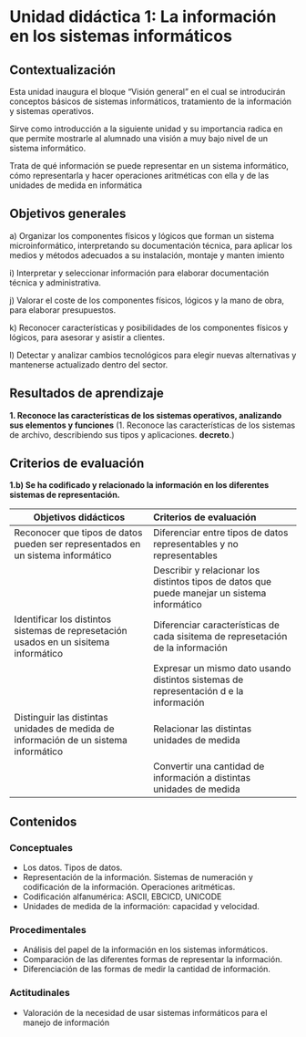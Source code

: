 
# Unidad didáctica 1: La información en los sistemas informáticos
## Contextualización
Esta unidad inaugura el bloque “Visión general” en el cual se introducirán conceptos básicos de sistemas informáticos, tratamiento de la información y sistemas operativos.

Sirve como introducción a la siguiente unidad y su importancia radica en que permite mostrarle al alumnado una visión a muy bajo nivel de un sistema informático.

Trata de qué información se puede representar en un sistema informático, cómo representarla y hacer operaciones aritméticas con ella y de las unidades de medida en informática
## Objetivos generales
a) Organizar los componentes físicos y lógicos que forman un sistema microinformático, interpretando su documentación técnica, para aplicar los medios y métodos adecuados a su instalación, montaje y
manten imiento

i) Interpretar y seleccionar información para elaborar documentación técnica y administrativa.

j) Valorar el coste de los componentes físicos, lógicos y la mano de obra, para elaborar presupuestos.

k) Reconocer características y posibilidades de los componentes físicos y lógicos, para asesorar y asistir a clientes.

l) Detectar y analizar cambios tecnológicos para elegir nuevas alternativas y mantenerse actualizado dentro del sector.
## Resultados de aprendizaje
**1. Reconoce las características de los sistemas operativos, analizando sus elementos y funciones** (1. Reconoce las características de los sistemas de archivo, describiendo sus tipos y aplicaciones.  **decreto**.)
## Criterios de evaluación
**1.b) Se ha codificado y relacionado la información en los diferentes sistemas de representación.**

|  Objetivos didácticos  |  Criterios de evaluación |
|  ---  | :--- |
| Reconocer que tipos de datos pueden ser representados en un sistema informático | Diferenciar entre tipos de datos representables y no representables |
|  | Describir y relacionar los distintos tipos de datos que puede manejar un sistema informático |
| Identificar los distintos sistemas de represetación usados en un sisitema informático | Diferenciar características de cada sisitema de represetación de la información |
| | Expresar un mismo dato usando distintos sistemas de representación d e la información |
| Distinguir las distintas unidades de medida de información de un sistema informático | Relacionar las distintas unidades de medida |
| | Convertir una cantidad de información a distintas unidades de medida |
## Contenidos
### Conceptuales
* Los datos. Tipos de datos.
* Representación de la información. Sistemas de numeración y codificación de la información. Operaciones aritméticas.
* Codificación alfanumérica: ASCII, EBCICD, UNICODE
* Unidades de medida de la información: capacidad y velocidad.
### Procedimentales
* Análisis del papel de la información en los sistemas informáticos.
* Comparación de las diferentes formas de representar la información.
* Diferenciación de las formas de medir la cantidad de información.
### Actitudinales
* Valoración de la necesidad de usar sistemas informáticos para el manejo de información
